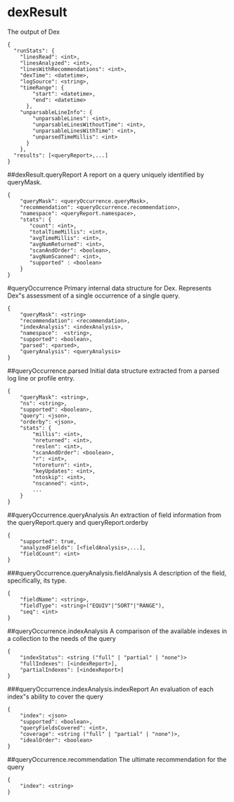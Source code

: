 # dexResult
The output of Dex
```
{
  "runStats": {
    "linesRead": <int>,
    "linesAnalyzed": <int>,
    "linesWithRecommendations": <int>,
    "dexTime": <datetime>,
    "logSource": <string>,
    "timeRange": {
        "start": <datetime>,
        "end": <datetime>
      },
    "unparsableLineInfo": {
        "unparsableLines": <int>,
        "unparsableLinesWithoutTime": <int>,
        "unparsableLinesWithTime": <int>,
        "unparsedTimeMillis": <int>
      }
    },
  "results": [<queryReport>,...]
}
```

##dexResult.queryReport
A report on a query uniquely identified by queryMask.

```
{
    "queryMask": <queryOccurrence.queryMask>,
    "recommendation": <queryOccurrence.recommendation>,
    "namespace": <queryReport.namespace>,
    "stats": {
       "count": <int>,
       "totalTimeMillis": <int>,
       "avgTimeMillis": <int>,
       "avgNumReturned": <int>,
       "scanAndOrder": <boolean>,
       "avgNumScanned": <int>,
       "supported" : <boolean>
    }
}
```

#queryOccurrence
Primary internal data structure for Dex. Represents Dex"s assessment of a single occurrence of a single query.
```
{
    "queryMask": <string>
    "recommendation": <recommendation>,
    "indexAnalysis": <indexAnalysis>,
    "namespace":  <string>,
    "supported": <boolean>,
    "parsed": <parsed>,
    "queryAnalysis": <queryAnalysis>
}
```

##queryOccurrence.parsed
Initial data structure extracted from a parsed log line or profile entry.

```
{
    "queryMask": <string>,
    "ns": <string>,
    "supported": <boolean>,
    "query": <json>,
    "orderby": <json>,
    "stats": {
        "millis": <int>,
        "nreturned": <int>,
        "reslen": <int>,
        "scanAndOrder": <boolean>,
        "r": <int>,
        "ntoreturn": <int>,
        "keyUpdates": <int>,
        "ntoskip": <int>,
        "nscanned": <int>,
        ...
    }
}
```

##queryOccurrence.queryAnalysis
An extraction of field information from the queryReport.query and queryReport.orderby

```
{
    "supported": true,
    "analyzedFields": [<fieldAnalysis>,...],
    "fieldCount": <int>
}
```

###queryOccurrence.queryAnalysis.fieldAnalysis
A description of the field, specifically, its type.

```
{
    "fieldName": <string>,
    "fieldType": <string>("EQUIV"|"SORT"|"RANGE"),
    "seq": <int>
}
```

##queryOccurrence.indexAnalysis
A comparison of the available indexes in a collection to the needs of the query

```
{
    "indexStatus": <string ("full" | "partial" | "none")>
    "fullIndexes": [<indexReport>],
    "partialIndexes": [<indexReport>]
}
```

###queryOccurrence.indexAnalysis.indexReport
An evaluation of each index"s ability to cover the query

```
{
    "index": <json> 
    "supported": <boolean>, 
    "queryFieldsCovered": <int>, 
    "coverage": <string ("full" | "partial" | "none")>,
    "idealOrder": <boolean>
}
```

##queryOccurrence.recommendation
The ultimate recommendation for the query

```
{
    "index": <string>
}
```
